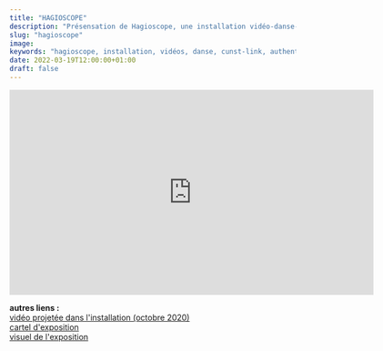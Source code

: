 ```yaml
---
title: "HAGIOSCOPE"
description: "Présensation de Hagioscope, une installation vidéo-danse-son immersive, dirigé par Mehdi Mojahid"
slug: "hagioscope"
image:
keywords: "hagioscope, installation, vidéos, danse, cunst-link, authentique,"
date: 2022-03-19T12:00:00+01:00
draft: false
---
```

<iframe title="vimeo-player" src="https://player.vimeo.com/video/696008832?h=fbbe389708" width="640" height="360" frameborder="0" allowfullscreen></iframe>

**autres liens :**  
[vidéo projetée dans l'installation (octobre 2020)](https://vimeo.com/693944194)    
[cartel d'exposition](/HAGIOSCOPE-A0-v4.pdf)  
[visuel de l'exposition](/hagioscope2.png) 

